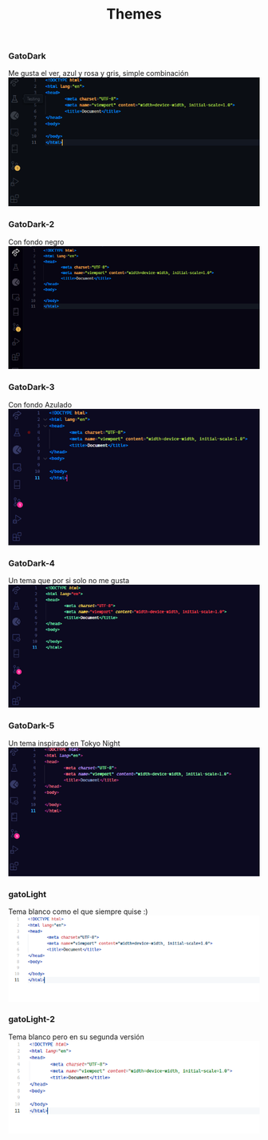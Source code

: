 <h1 align="center">
  <br>
        Themes
  <br>
  <br>
</h1>

### GatoDark
Me gusta el ver, azul y rosa y gris, simple combinación
<img src="https://github.com/ramirezherreranoeelvis/gatitomontes/raw/HEAD/themes/dark/gato-dark.png" alt="GatoDark">

### GatoDark-2
Con fondo negro
<img src="https://github.com/ramirezherreranoeelvis/gatitomontes/raw/HEAD/themes/dark/gato-dark-2.png" alt="GatoDark-2">

### GatoDark-3
Con fondo Azulado
<img src="https://github.com/ramirezherreranoeelvis/gatitomontes/raw/HEAD/themes/dark/gato-dark-3.png" alt="GatoDark-3">

### GatoDark-4
Un tema que por si solo no me gusta
<img src="https://github.com/ramirezherreranoeelvis/gatitomontes/raw/HEAD/themes/dark/gato-dark-4.png" alt="GatoDark-4">

### GatoDark-5
Un tema inspirado en Tokyo Night
<img src="https://github.com/ramirezherreranoeelvis/gatitomontes/raw/HEAD/themes/dark/gato-dark-5.png" alt="GatoDark-5">

### gatoLight
Tema blanco como el que siempre quise :)
<img src="https://github.com/ramirezherreranoeelvis/gatitomontes/raw/HEAD/themes/light/gato-light.png" alt="gatoLight">

### gatoLight-2
Tema blanco pero en su segunda versión
<img src="https://github.com/ramirezherreranoeelvis/gatitomontes/raw/HEAD/themes/light/gato-light-2.png" alt="gatoLight-2">
